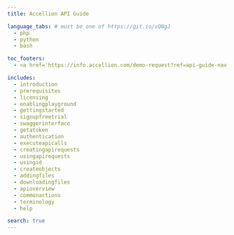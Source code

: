 ```yaml
---
title: Accellion API Guide

language_tabs: # must be one of https://git.io/vQNgJ
  - php
  - python
  - bash

toc_footers:
  - <a href='https://info.accellion.com/demo-request?ref=api-guide-nav'>GET A DEMO</a>

includes:
  - introduction
  - prerequisites
  - licensing
  - enablingplayground
  - gettingstarted
  - signupfreetrial
  - swaggerinterface
  - getatoken
  - authentication
  - executeapicalls
  - creatingapirequests
  - usingapirequests
  - usingid
  - createobjects
  - addingfiles
  - downloadingfiles
  - apioverview
  - commonactions
  - terminology
  - help

search: true
---
```

